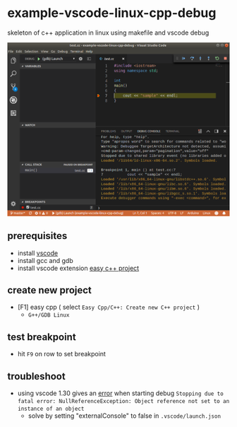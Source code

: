 # example-vscode-linux-cpp-debug

skeleton of c++ application in linux using makefile and vscode debug

![img](doc/Selection_001.png)

## prerequisites

- install [vscode](https://code.visualstudio.com/)
- install gcc and gdb
- install vscode extension [easy c++ project](https://github.com/acharluk/easy-cpp-projects)

## create new project

- [F1] easy cpp ( select `Easy Cpp/C++: Create new C++ project` )
  - `G++/GDB Linux`

## test breakpoint

- hit `F9` on row to set breakpoint

## troubleshoot

- using vscode 1.30 gives an [error](https://github.com/Microsoft/vscode/issues/64948) when starting debug `Stopping due to fatal error: NullReferenceException: Object reference not set to an instance of an object`
  - solve by setting "externalConsole" to false in `.vscode/launch.json`
